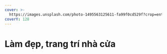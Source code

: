 ```yaml
---
cover: >-
  https://images.unsplash.com/photo-1495563125611-fa99f0cd529f?crop=entropy&cs=srgb&fm=jpg&ixid=M3wxOTcwMjR8MHwxfHNlYXJjaHwxfHxBbWJpbGlnaHR8ZW58MHx8fHwxNzE2Nzk5MDg0fDA&ixlib=rb-4.0.3&q=85
coverY: 128
---
```


# Làm đẹp, trang trí nhà cửa

